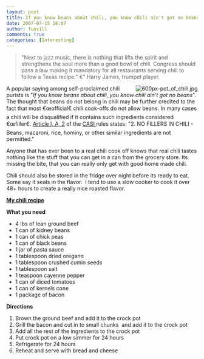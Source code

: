 ```yaml
---
layout: post
title: If you know beans about chili, you know chili ain't got no beans
date: 2007-07-15 16:07
author: funvill
comments: true
categories: [Interesting]
---
```


<blockquote>"Next to jazz music, there is nothing that lifts the spirit and strengthens the soul more than a good bowl of chili. Congress should pass a law making it mandatory for all restaurants serving chili to follow a Texas recipe."
€” Harry James, trumpet player.</blockquote>
<a href="http://blog.abluestar.com/public/uploads/2007/07/600px-pot_of_chili.jpg" title="600px-pot_of_chili.jpg"><img src="http://blog.abluestar.com/public/uploads/2007/07/600px-pot_of_chili.thumbnail.jpg" alt="600px-pot_of_chili.jpg" align="right" /></a>A popular saying among self-proclaimed chili purists is "<em>If you know beans about chili, you know chili ain't got no beans</em>". The thought that beans do not belong in chili may be further credited to the fact that most €œofficial€ chili cook-offs do not allow beans. In many cases a chili will be disqualified if it contains such ingredients considered €œfiller€. <a href="http://www.chili.org/documents/CASI%20Official%20Rule%20Book.pdf">Article I, A, 2</a> of the <a href="http://www.chili.org/">CASI </a>rules states: "2. NO FILLERS IN CHILI - Beans, macaroni, rice, hominy, or other similar ingredients are not permitted."

Anyone that has ever been to a real chili cook off knows that real chili tastes nothing like the stuff that you can get in a can from the grocery store. Its missing the bite, that you can really only get with good home made chili.

Chili should also be stored in the fridge over night before its ready to eat. Some say it seals in the flavor.  I tend to use a slow cooker to cook it over 48+ hours to create a really nice roasted flavor.

<u><strong>My chili recipe</strong></u>

<strong>What you need</strong>
<ul>
	<li>4 lbs of lean ground beef</li>
	<li>1 can of kidney beans</li>
	<li>1 can of chick peas</li>
	<li>1 can of black beans</li>
	<li>1 jar of pasta sauce</li>
	<li>1 tablespoon dried oregano</li>
	<li>1 tablespoon crushed cumin seeds</li>
	<li>1 tablespoon salt</li>
	<li>1 teaspoon cayenne pepper</li>
	<li>1 can of diced tomatoes</li>
	<li>1 can of kernels cone</li>
	<li>1 package of bacon</li>
</ul>
<strong>Directions </strong>
<ol>
	<li>Brown the ground beef and add it to the crock pot</li>
	<li>Grill the bacon and cut in to small chunks  and add it to the crock pot</li>
	<li>Add all the rest of the ingredients to the crock pot</li>
	<li>Put crock pot on a low simmer for 24 hours</li>
	<li>Refrigerate for 24 hours</li>
	<li>Reheat and serve with bread and cheese</li>
</ol>
